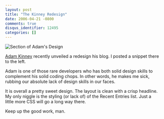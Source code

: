 ```yaml
---
layout: post
title: "The Kinney Redesign"
date: 2006-04-21 -0800
comments: true
disqus_identifier: 12495
categories: []
---
```

![Section of Adam's
Design](http://haacked.com/images/KinneyRedesign.png)

[Adam Kinney](http://AdamKinney.com/ "Frosh*Design") recently unveiled a
redesign his blog. I posted a snippet there to the left.

Adam is one of those rare developers who has both solid design skills to
complement his solid coding chops. In other words, he makes me sick,
rubbing our absolute lack of design skills in our faces.

It is overall a pretty sweet design. The layout is clean with a crisp
headline. My only niggle is the styling (or lack of) of the Recent
Entries list. Just a little more CSS will go a long way there.

Keep up the good work, man.

